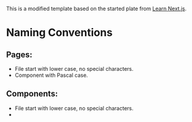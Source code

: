 This is a modified template based on the started plate from [Learn Next.js](https://nextjs.org/learn).

# Naming Conventions
## Pages:
- File start with lower case, no special characters.
- Component with Pascal case.

## Components:
- File start with lower case, no special characters.
- 